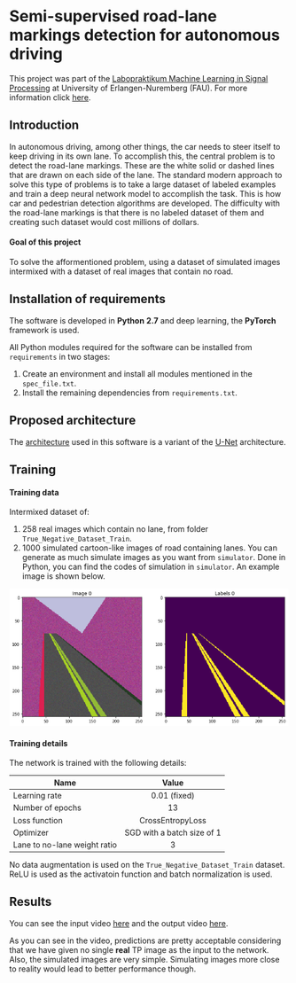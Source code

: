 # Semi-supervised road-lane markings detection for autonomous driving

This project was part of the [Labopraktikum Machine Learning in Signal Processing](http://univis.uni-erlangen.de/prg?search=lectures&id=21859177&sem=2019w&lang=de&show=full) at University of Erlangen-Nuremberg (FAU). For more information click [here](http://machinelearning.tf.fau.de/).

Introduction
------
In autonomous driving, among other things, the car needs to steer itself to keep driving in its own lane. To accomplish this, the central problem is to detect the road-lane markings. These are the white solid or dashed lines that are drawn on each side of the lane. 
The standard modern approach to solve this type of problems is to take a large dataset of labeled examples and train a deep neural network model to accomplish the task. This is how car and pedestrian detection algorithms are developed. The difficulty with the road-lane markings is that there is no labeled dataset of them and creating such dataset would cost millions of dollars. 
#### Goal of this project 
To solve the afformentioned problem, using a dataset of simulated images intermixed with a dataset of real images that contain no road.

Installation of requirements
------

The software is developed in **Python** **2.7** and deep learning, the **PyTorch** framework is used.

All Python modules required for the software can be installed from `requirements` in two stages:
1. Create an environment and install all modules mentioned in the `spec_file.txt`.
2. Install the remaining dependencies from `requirements.txt`.

Proposed architecture
------
The [architecture](https://github.com/starasteh/lane-detection/blob/master/models/Architecture.pdf) used in this software is a variant of the [U-Net](https://arxiv.org/pdf/1505.04597.pdf) architecture.


Training
------
#### Training data
Intermixed dataset of:
1. 258 real images which contain no lane, from folder `True_Negative_Dataset_Train`.
2. 1000 simulated cartoon-like images of road containing lanes. You can generate as much simulate images as you want from `simulator`. Done in Python, you can find the codes of simulation in `simulator`. An example image is shown below.

![image][logo]

[logo]: https://raw.githubusercontent.com/starasteh/lane-detection/master/simulator/example.png?token=ALTUITEHKE2A5LWUM3EHB2S5YNASO

#### Training details

The network is trained with the following details:

| Name        | Value           |
| ------------- |:-------------:| 
| Learning rate    | 0.01 (fixed) 
| Number of epochs | 13 
| Loss function    | CrossEntropyLoss   
| Optimizer        | SGD with a batch size of 1
| Lane to no-lane weight ratio  | 3      

No data augmentation is used on the `True_Negative_Dataset_Train` dataset. ReLU is used as the activatoin function and batch normalization is used.

Results
------
You can see the input video [here](https://github.com/SorooshTA/lane-detection/raw/master/data/input_data/Video/3911-3931.mp4) and the output video [here](https://github.com/SorooshTA/lane-detection/raw/master/data/output_data/outputvideo.mp4).

As you can see in the video, predictions are pretty acceptable considering that we have given no single **real** TP image as the input to the network. Also, the simulated images are very simple. Simulating images more close to reality would lead to better performance though. 

